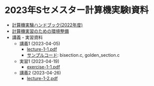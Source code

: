 # 2023年Sセメスター計算機実験I資料

* [計算機実験ハンドブック(2022年度)](https://github.com/utphys-comp/handbook/releases/download/handbook-2022/handbook.pdf)
* [計算機実習のための環境整備](https://utphys-comp.github.io)
* 講義・実習資料
  * 講義1 (2023-04-05)
    * [lecture-1-1.pdf](lecture/lecture-1-1.pdf)
    * [サンプルコード](sample): bisection.c, golden_section.c
  * 実習1 (2023-04-19)
    * [exercise-1-1.pdf](exercise/exercise-1-1.pdf)
  * 講義2 (2023-04-26)
    * [lecture-1-2.pdf](lecture/lecture-1-2.pdf)
